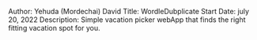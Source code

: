Author: Yehuda (Mordechai) David
Title: WordleDubplicate
Start Date: july 20, 2022
Description: Simple vacation picker webApp that finds the right fitting vacation spot for you.
